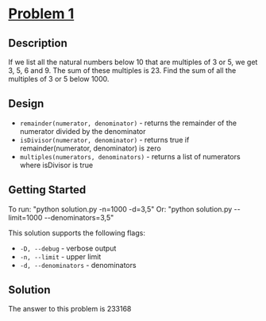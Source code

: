 [Problem 1](http://projecteuler.net/index.php?section=problems&id=1)
=

Description
-
If we list all the natural numbers below 10 that are multiples of 3 or 5, we get 3, 5, 6 and 9. The sum of these multiples is 23.
Find the sum of all the multiples of 3 or 5 below 1000.

Design
-
* `remainder(numerator, denominator)` - returns the remainder of the numerator divided by the denominator
* `isDivisor(numerator, denominator)` - returns true if remainder(numerator, denominator) is zero
* `multiples(numerators, denominators)` - returns a list of numerators where isDivisor is true

Getting Started
-
To run:
"python solution.py -n=1000 -d=3,5"
Or:
"python solution.py --limit=1000 --denominators=3,5"

This solution supports the following flags:
* `-D, --debug` - verbose output
* `-n, --limit` - upper limit
* `-d, --denominators` - denominators

Solution
-
The answer to this problem is 233168